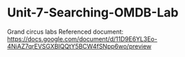 # Unit-7-Searching-OMDB-Lab
Grand circus labs
Referenced document: https://docs.google.com/document/d/11D9E6YL3Eo-4NiAZ7qrEVSGXBIQQtY5BCW4fSNpp6wo/preview
